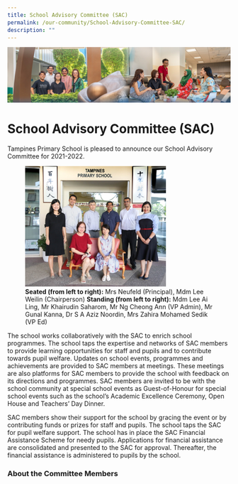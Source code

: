 ```yaml
---
title: School Advisory Committee (SAC)
permalink: /our-community/School-Advisory-Committee-SAC/
description: ""
---
```

![](/images/Our%20Community.jpg)

School Advisory Committee (SAC)
===============================

Tampines Primary School is pleased to announce our School Advisory Committee for 2021-2022.



<figure><img src="/images/SAC.jpeg" style="width:75%"><figcaption> <b>Seated (from left to right):</b> Mrs Neufeld (Principal), Mdm Lee Weilin (Chairperson)
<b>Standing (from left to right):</b> Mdm Lee Ai Ling, Mr Khairudin Saharom, Mr Ng Cheong Ann (VP Admin), Mr Gunal Kanna, Dr S A Aziz Noordin, Mrs Zahira Mohamed Sedik (VP Ed)</figcaption></figure>

The school works collaboratively with the SAC to enrich school programmes. The school taps the expertise and networks of SAC members to provide learning opportunities for staff and pupils and to contribute towards pupil welfare. Updates on school events, programmes and achievements are provided to SAC members at meetings. These meetings are also platforms for SAC members to provide the school with feedback on its directions and programmes. SAC members are invited to be with the school community at special school events as Guest-of-Honour for special school events such as the school’s Academic Excellence Ceremony, Open House and Teachers’ Day Dinner.

  

SAC members show their support for the school by gracing the event or by contributing funds or prizes for staff and pupils. The school taps the SAC for pupil welfare support. The school has in place the SAC Financial Assistance Scheme for needy pupils. Applications for financial assistance are consolidated and presented to the SAC for approval. Thereafter, the financial assistance is administered to pupils by the school.


### **About the Committee Members**
